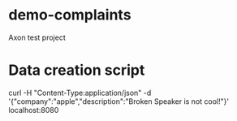 # demo-complaints
Axon test project

# Data creation script
curl -H "Content-Type:application/json" -d '{"company":"apple","description":"Broken Speaker is not cool!"}' localhost:8080

